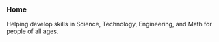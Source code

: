 ### Home

Helping develop skills in Science, Technology, Engineering, and Math for people of all ages. 
